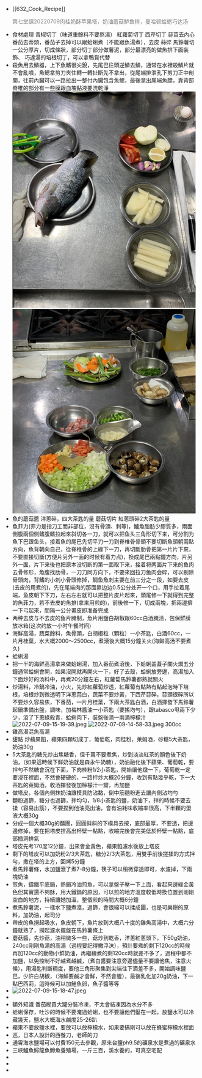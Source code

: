 - [[632_Cook_Recipe]] <p style="color:grey">第七堂課20220709肉桂奶酥苹果塔，奶油蘑菇鲈鱼排，曼哈顿蛤蛎巧达汤</p>
- 食材處理
  青椒切丁（味道重餘料不要熬湯）
  紅蘿蔔切丁
  西芹切丁
  蒜苗去內心
  番茄去蒂頭，番茄子去掉可以跟蛤蜊煮（不能跟魚湯煮），去皮
  蒜碎
  馬鈴薯切一公分厚片，切成條狀，部分切丁部分做薯泥，部分最漂亮的做魚排下面裝飾、
  巧達湯的培根切丁，可以拿鴨賞代替
- 殺魚用去鱗器，上下魚鰭很尖銳，先尾巴往頭逆鱗去鱗，通常在水裡殺鱗片就不會亂噴，魚鰓拿剪刀夾住轉一轉扯斷先不拿出，從尾端排泄孔下剪刀正中剖開，往前內臟可以一路拉出一整付內臟包含魚鰓，最後拿出尾端魚膘，靠背部脊椎的部分有一些膜跟血塊黏液要洗乾淨
  ![image.png](../assets/image_1657519287893_0.png)
  ![image.png](../assets/image_1657519323597_0.png)
- 魚的蘑菇醬
  洋蔥碎，四大茶匙的量
  蘑菇切片
  紅蔥頭碎2大茶匙的量
- 魚菲力(菲力是指刀工而非部位，沒有骨頭、刺等)，鱸魚脂肪少膠質多，兩面側腹兩個侧鳍腹鳍拉起來斜切各一刀，就可以把鱼头三角形切下来，可分割为魚下巴跟鱼头，接着魚的尾巴先切平刀一刀到脊椎骨骨頭不要切斷魚頭朝兩點方向，魚背朝向自己，從脊椎骨的上緣下一刀，再切斷肋骨把第一片片下來，不要直接切斷(方便片另外一面的时候有着力点)，換成尾巴兩點鐘方向，片另外一面，片下来後也把原本没切断的第一面取下来，接着将两面片下来的鱼肉去骨修形，魚腹找肋骨，一刀刀同方向下，不要來回拉刀鱼肉会碎，可以剔除骨頭肉，背鰭的小刺小骨頭修掉，鲷鱼魚刺主要在前三分之一段，如要去皮(去皮的用煮的)，先在尾端肉的那面靠边边0.5公分处开一个口，用手拉着尾端，鱼皮朝下下刀，左右左右就可以把整片皮片起來，頭尾修一下就得到完整的魚菲力，若不去皮的魚排(拿来用煎的)，前後修一下，切成兩塊，把兩邊擠一下弓起來，間隔一公分畫皮即准备完成
- 两种去皮与不去皮的鱼片腌制，魚片用鹽白胡椒跟60cc白酒腌渍，包保鮮膜放冰箱(这次约放一小时午餐时间)
- 海鮮高湯，蔬菜餘料，魚骨頭，白胡椒粒（顆粒）一小茶匙，白酒60cc，一片月桂葉，水大概2000～2500cc，煮滾後大概15分鐘关火(海鲜高汤不要煮久)
- 蛤蜊湯
- 把一半的海鲜高湯拿来做蛤蜊湯，加入番茄煮滾後，下蛤蜊盖蓋子關火燜五分鐘通常蛤蜊會開，如果沒開就再開火一下，好了去殼，蛤蜊放旁邊，高湯加入下面炒好的汤料中，再煮20分鐘左右，紅蘿蔔馬鈴薯都熟就關火
- 炒湯料，冷鍋冷油，小火，先炒紅蘿蔔炒透，紅蘿蔔有點熱有點起泡時下培根，培根炒到微透明下洋蔥蒜白，蔬菜不要炒黃，下西芹蒜碎，蒜頭很碎所以不要炒久容易焦，下番茄，一片月桂葉，下兩大茶匙白酒，白酒揮發下馬鈴薯
  起鍋準備出盤，調味，加梅林醬油一小茶匙（要搖均勻），跟tabasco甩兩下少少，滾了下蔥綠殺青，蛤蜊肉下，裝盤後滴一兩滴檸檬汁 ![2022-07-09-15-19-39.jpeg](../assets/2022-07-09-15-19-39.jpeg) 
  ![2022-07-09-14-58-33.jpeg](../assets/2022-07-09-14-58-33.jpeg) 
  300cc
- 雞高湯混魚高湯
- 甜點
  炒蘋果餡，蘋果四顆切成丁，葡萄乾，肉桂粉，萊姆酒，砂糖5大茶匙，奶油30g
- 5大茶匙的糖先炒出焦糖香，但千萬不要煮焦，炒到淡淡紅茶的顏色後下奶油，（如果這時候下鮮奶油就是森永牛奶糖），奶油融化後下蘋果、葡萄乾，要拌勻不然糖會沉在下面，下肉桂粉1/2小茶匙，開始讓他燉一下，葡萄乾一定要浸在裡面，不然會硬硬的，一路拌炒大概20分鐘，收到有點幾乎乾，下一大茶匙的萊姆酒，收酒揮發後加檸檬汁一瓣，再加鹽
- 做塔皮，各個內側抹奶油讓模具防沾黏，倒中筋麵粉進去讓內側沾均勻
- 麵粉過篩，糖分也過篩，拌均勻，1/8小茶匙的鹽，奶油下，拌的時候不要去揉（容易出筋），不要捏到他油亮出油，會有油耗味收縮率很高，下半顆的蛋液大概30g
- 分成一個大概30g的麵團，圓圓斜斜的下模具去按，底部最厚，不要透，把邊邊修掉，要在把塔皮捏高出杯壁一點點，收縮完後會完美低於杯壁一點點，底部插洞排氣
- 塔皮先考170度12分鐘，出來會金黃色，蘋果餡濾水後放上塔皮
- 剩下的塔皮可以加奶粉2/3大茶匙，糖分2/3大茶匙，用雙手前後搓揉的方式拌勻，撒在塔的上方，回烤5分鐘
- 煮馬鈴薯條，水加鹽滾了煮7-8分鐘，筷子可以稍微穿透即可，水濾掉，下兩塊奶油
- 煎魚，鑄鐵平底鍋，熱鍋冷油煎魚，可以拿盤子壓一下上面，看起來邊緣金黃色但其實還不夠酥，用大鐵鍋的原因，可以煎的地方溫度較低時換位置到剛剛空白的地方，持續讓她加溫，整個煎的時間大概6分鐘
- 煮馬鈴薯泥，一樣水下鹽煮滾，過篩，會很綿可以揉成團，也是可樂餅的原料，加奶油，起司分
- 帶皮的魚撈起吸水，魚皮朝下，魚片放到大概八十度的雞魚高湯中，大概六分鐘就熟了，撈起濾水擺盤在馬鈴薯條上
- 蘑菇醬，先炒菇，油稍微多一些，菇炒到乾香，洋蔥紅蔥頭下，下50g奶油，240cc剛剛魚湯的高湯（過程要記得撇浮沫），預計要煮的剩下120cc的時候再加120cc的動物小鮮奶油，再繼續煮的剩120cc時就差不多了，過程中都不加鹽，以免控制不好越煮越鹹，（煮白醬要注意旁邊儘量不要讓他焦，注意火候），用湯匙判斷稠度，要他三角形聚集到尖端往下滴差不多，開始調味鹽巴，少許白胡椒，（海鮮要鹹才會鮮，不然會腥），最後乳化加20g奶油，下一點巴西莉，這時候可以加鮭魚卵，魚子醬等等
- ![2022-07-09-15-18-47.jpeg](../assets/2022-07-09-15-18-47.jpeg)
-
- 額外知識
  番茄糊買大罐分裝冷凍，不太會結凍因為水分不多
- 蛤蜊保存，吐沙的時候不要淹過蛤蜊，也不要讓他們壓在一起，放鹽水可以冷藏幾天，鹽水大概海水鹹度25-26趴
- 蘋果不要放鹽水裡，要放可以放檸檬水，如果要搞剛可以放在蜂蜜檸檬水裡面
- 巡，日本人設計的西餐刀，老師的刀
- 通霄海水鹽場可以付費150元去參觀，原來台鹽ph9.5的礦泉水是煮過的礦泉水
- 三峽鱸魚鱘龍魚鱒魚養殖場，一斤三百，溪水養的，可真空宅配
-
-
-